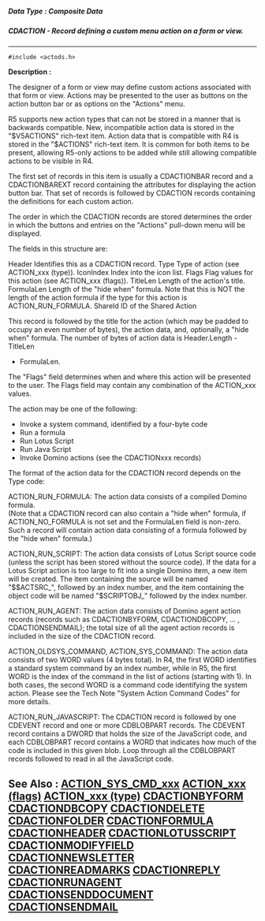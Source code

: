 ##### Data Type : Composite Data
##### CDACTION - Record defining a custom menu action on a form or view.
---
```
#include <actods.h>
```
**Description :**

The designer of a form or view may define custom actions associated with that 
form or view.  Actions may be presented to the user as buttons on the action 
button bar or as options on the "Actions" menu.

R5 supports new action types that can not be stored in a manner that is 
backwards compatible.  New, incompatible action data is stored in the  
"$V5ACTIONS" rich-text item.  Action data that is compatible with R4 is stored 
in the "$ACTIONS" rich-text item.  It is common for both items to be present, 
allowing R5-only actions to be added while still allowing compatible actions to 
be visible in R4.

The first set of records in this item is usually a CDACTIONBAR record and a 
CDACTIONBAREXT record containing the attributes for displaying the action 
button bar.  That set of records is followed by CDACTION records containing the 
definitions for each custom action.

The order in which the CDACTION records are stored determines the order in 
which the buttons and entries on the "Actions" pull-down menu will be displayed.

The fields in this structure are:

Header	Identifies this as a CDACTION record.
Type	Type of action (see ACTION_xxx (type)).
IconIndex	Index into the icon list.
Flags	Flag values for this action (see ACTION_xxx (flags)).
TitleLen	Length of the action's title.
FormulaLen	Length of the "hide when" formula.  Note that this is NOT the 
length of the action formula if the type for this action is ACTION_RUN_FORMULA.
ShareId	ID of the Shared Action

This record is followed by the title for the action (which may be padded to 
occupy an even number of bytes), the action data, and, optionally, a "hide 
when" formula.  The number of bytes of action data is Header.Length - TitleLen 
- FormulaLen.

The "Flags" field determines when and where this action will be presented to 
the user.  The Flags field may contain any combination of the ACTION_xxx values.

The action may be one of the following:

*  Invoke a system command, identified by a four-byte code
*  Run a formula
*  Run Lotus Script
*  Run Java Script
*  Invoke Domino actions (see the CDACTIONxxx records)

The format of the action data for the CDACTION record depends on the Type code:

ACTION_RUN_FORMULA:  The action data consists of a compiled Domino formula.  
(Note that a CDACTION record can also contain a "hide when" formula, if 
ACTION_NO_FORMULA is not set and the FormulaLen field is non-zero.  Such a 
record will contain action data consisting of a formula followed by the "hide 
when" formula.)

ACTION_RUN_SCRIPT:  The action data consists of Lotus Script source code 
(unless the script has been stored without the source code).
If the data for a Lotus Script action is too large to fit into a single Domino 
item, a new item will be created.  The item containing the source will be named 
"$$ACTSRC_", followed by an index number, and the item containing the object 
code will be named "$SCRIPTOBJ_" followed by the index number.

ACTION_RUN_AGENT:  The action data consists of Domino agent action records 
(records such as CDACTIONBYFORM, CDACTIONDBCOPY,  ... , CDACTIONSENDMAIL);  the 
total size of all the agent action records is included in the size of the 
CDACTION record.

ACTION_OLDSYS_COMMAND, ACTION_SYS_COMMAND:  The action data consists of two 
WORD values (4 bytes total).  In R4, the first WORD identifies a standard 
system command by an index number, while in R5, the first WORD is the index of 
the command in the list of actions (starting with 1).  In both cases, the 
second WORD is a command code identifying the system action.  Please see the 
Tech Note "System Action Command Codes" for more details.

ACTION_RUN_JAVASCRIPT:  The CDACTION record is followed by one CDEVENT record 
and one or more CDBLOBPART records.  The CDEVENT record contains a DWORD that 
holds the size of the JavaScript code, and each CDBLOBPART record contains a 
WORD that indicates how much of the code is included in this given blob.  Loop 
through all the CDBLOBPART records followed to read in all the JavaScript code.

**See Also :**
[ACTION_SYS_CMD_xxx](/reference/Symb/ACTION_SYS_CMD_xxx)
[ACTION_xxx (flags)](/reference/Symb/ACTION_xxx (flags))
[ACTION_xxx (type)](/reference/Symb/ACTION_xxx (type))
[CDACTIONBYFORM](/reference/Data/CDACTIONBYFORM)
[CDACTIONDBCOPY](/reference/Data/CDACTIONDBCOPY)
[CDACTIONDELETE](/reference/Data/CDACTIONDELETE)
[CDACTIONFOLDER](/reference/Data/CDACTIONFOLDER)
[CDACTIONFORMULA](/reference/Data/CDACTIONFORMULA)
[CDACTIONHEADER](/reference/Data/CDACTIONHEADER)
[CDACTIONLOTUSSCRIPT](/reference/Data/CDACTIONLOTUSSCRIPT)
[CDACTIONMODIFYFIELD](/reference/Data/CDACTIONMODIFYFIELD)
[CDACTIONNEWSLETTER](/reference/Data/CDACTIONNEWSLETTER)
[CDACTIONREADMARKS](/reference/Data/CDACTIONREADMARKS)
[CDACTIONREPLY](/reference/Data/CDACTIONREPLY)
[CDACTIONRUNAGENT](/reference/Data/CDACTIONRUNAGENT)
[CDACTIONSENDDOCUMENT](/reference/Data/CDACTIONSENDDOCUMENT)
[CDACTIONSENDMAIL](/reference/Data/CDACTIONSENDMAIL)
---
